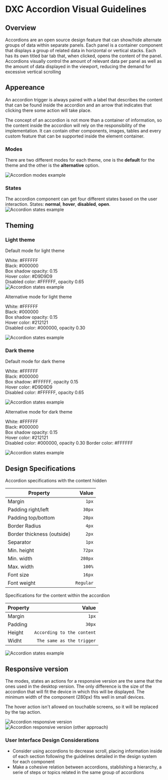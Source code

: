 # DXC Accordion Visual Guidelines

## Overview

Accordions are an open source design feature that can show/hide alternate groups of data within separate panels. Each panel is a container component that displays a group of related data in horizontal or vertical stacks. Each has its own titled bar tab that, when clicked, opens the content of the panel. Accordions visually control the amount of relevant data per panel as well as the amount of data displayed in the viewport, reducing the demand for excessive vertical scrolling

## Appereance

An accordion trigger is always paired with a label that describes the content that can be found inside the accordion and an arrow that indicates that clicking there some action will take place.

The concept of an accordion is not more than a container of information, so the content inside the accordion will rely on the responsibility of the implementation. It can contain other components, images, tables and every custom feature that can be supported inside the element container.

### Modes

There are two different modes for each theme, one is the __default__ for the theme and the other is the __alternative__ option.

![Accordion modes example](images/accordion_modes.png)

### States

The accordion component can get four different states based on the user interaction.
States: __normal__, __hover__, __disabled__, __open__.
![Accordion states example](images/accordion_states.png)

## Theming

### Light theme

Default mode for light theme

White: #FFFFFF     
Black: #000000   
Box shadow opacity: 0.15  
Hover color: #D9D9D9  
Disabled color: #FFFFFF, opacity 0.65  
![Accordion states example](images/accordion_lighttheme_default.png)

Alternative mode for light theme

White: #FFFFFF     
Black: #000000   
Box shadow opacity: 0.15  
Hover color: #212121  
Disabled color: #000000, opacity 0.30 

![Accordion states example](images/accordion_lighttheme_alternative.png)

### Dark theme

Default mode for dark theme

White: #FFFFFF     
Black: #000000   
Box shadow: #FFFFFF, opacity 0.15  
Hover color: #D9D9D9  
Disabled color: #FFFFFF, opacity 0.65  

![Accordion states example](images/accordion_darktheme_default.png)

Alternative mode for dark theme

White: #FFFFFF     
Black: #000000   
Box shadow opacity: 0.15  
Hover color: #212121  
Disabled color: #000000, opacity 0.30 
Border color: #FFFFFF  

![Accordion states example](images/accordion_darktheme_alternative.png)

## Design Specifications

Accordion specifications with the content hidden

| Property           | Value|
|--------------------|------:|
| Margin            | `1px` |
| Padding right/left | `30px` |
| Padding top/bottom | `20px` |
| Border Radius | `4px` |
| Border thickness (outside)| `2px` |
| Separator | `1px` |
| Min. height| `72px` |
| Min. width| `280px` |
| Max. width| `100%` |
| Font size| `16px` |
| Font weight| `Regular` |


Specifications for the content within the accordion

| Property           | Value|
|--------------------|------:|
| Margin            | `1px` |
| Padding           | `30px` |
| Height            | `According to the content` |
| Widht             | `The same as the trigger` |

![Accordion states example](images/accordion_specs.png)


## Responsive version

The modes, states an actions for a responsive version are the same that the ones used in the desktop version. The only difference is the size of the accordion that will fit the device in which this will be displayed.
The minimum width of the component (280px) fits well in small devices.

The hover action isn't allowed on touchable screens, so it will be replaced by the tap action.

![Accordion responsive version](images/accordion_responsive_version.png)
![Accordion responsive version (other approach)](images/accordion_responsive_version_2.png)

### User Interface Design Considerations

- Consider using accordions to decrease scroll, placing information inside of each section following the guidelines detailed in the design system for each component
- Make a cohesive relation between accordions, stablishing a hierarchy, a serie of steps or topics related in the same group of accordions